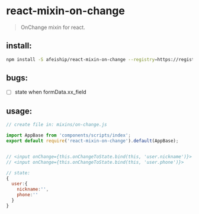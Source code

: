 # react-mixin-on-change
> OnChange mixin for react.


## install:
```bash
npm install -S afeiship/react-mixin-on-change --registry=https://registry.npm.taobao.org
```

## bugs:
- [ ] state when formData.xx_field

## usage:
```js
// create file in: mixins/on-change.js

import AppBase from 'components/scripts/index';
export default require('react-mixin-on-change').default(AppBase);


// <input onChange={this.onChangeToState.bind(this, 'user.nickname')}>
// <input onChange={this.onChangeToState.bind(this, 'user.phone')}>

// state:
{
  user:{
    nickname:'',
    phone:''
  }
}
```
